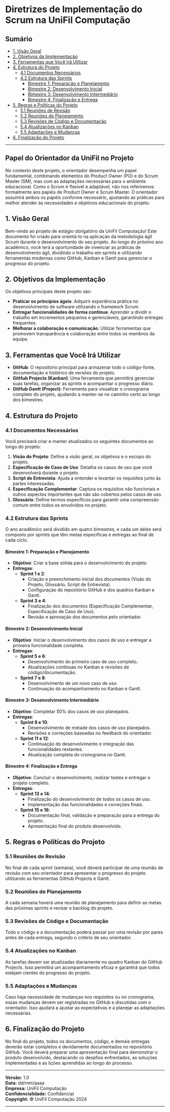 
# **Diretrizes de Implementação do Scrum na UniFil Computação**

## Sumário

- [1. Visão Geral](#1-visão-geral)
- [2. Objetivos da Implementação](#2-objetivos-da-implementação)
- [3. Ferramentas que Você Irá Utilizar](#3-ferramentas-que-você-irá-utilizar)
- [4. Estrutura do Projeto](#4-estrutura-do-projeto)
  - [4.1 Documentos Necessários](#41-documentos-necessários)
  - [4.2 Estrutura das Sprints](#42-estrutura-das-sprints)
    - [Bimestre 1: Preparação e Planejamento](#bimestre-1-preparação-e-planejamento)
    - [Bimestre 2: Desenvolvimento Inicial](#bimestre-2-desenvolvimento-inicial)
    - [Bimestre 3: Desenvolvimento Intermediário](#bimestre-3-desenvolvimento-intermediário)
    - [Bimestre 4: Finalização e Entrega](#bimestre-4-finalização-e-entrega)
- [5. Regras e Políticas do Projeto](#5-regras-e-políticas-do-projeto)
  - [5.1 Reuniões de Revisão](#51-reuniões-de-revisão)
  - [5.2 Reuniões de Planejamento](#52-reuniões-de-planejamento)
  - [5.3 Revisões de Código e Documentação](#53-revisões-de-código-e-documentação)
  - [5.4 Atualizações no Kanban](#54-atualizações-no-kanban)
  - [5.5 Adaptações e Mudanças](#55-adaptações-e-mudanças)
- [6. Finalização do Projeto](#6-finalização-do-projeto)

---
## Papel do Orientador da UniFil no Projeto

No contexto deste projeto, o orientador desempenha um papel fundamental, combinando elementos do Product Owner (PO) e do Scrum Master (SM), mas com as adaptações necessárias para o ambiente educacional.
Como o Scrum é flexível e adaptável, não nos referiremos formalmente aos papéis de Product Owner e Scrum Master. O orientador assumirá ambos os papéis conforme necessário, ajustando as práticas para melhor atender às necessidades e objetivos educacionais do projeto.

## **1. Visão Geral**

Bem-vindo ao projeto de estágio obrigatório da UniFil Computação! Este documento foi criado para orientá-lo na aplicação da metodologia ágil Scrum durante o desenvolvimento do seu projeto. Ao longo do próximo ano acadêmico, você terá a oportunidade de vivenciar as práticas de desenvolvimento ágil, dividindo o trabalho em sprints e utilizando ferramentas modernas como GitHub, Kanban e Gantt para gerenciar o progresso do projeto.

## **2. Objetivos da Implementação**

Os objetivos principais deste projeto são:

- **Praticar os princípios ágeis**: Adquirir experiência prática no desenvolvimento de software utilizando o framework Scrum.
- **Entregar funcionalidades de forma contínua**: Aprender a dividir o trabalho em incrementos pequenos e gerenciáveis, garantindo entregas frequentes.
- **Melhorar a colaboração e comunicação**: Utilizar ferramentas que promovem transparência e colaboração entre todos os membros da equipe.

## **3. Ferramentas que Você Irá Utilizar**

- **GitHub**: O repositório principal para armazenar todo o código-fonte, documentação e histórico de versões do projeto.
- **GitHub Projects (Kanban)**: Uma ferramenta que permitirá gerenciar suas tarefas, organizar as sprints e acompanhar o progresso diário.
- **GitHub Gantt (Project)**: Ferramenta para visualizar o cronograma completo do projeto, ajudando a manter-se no caminho certo ao longo dos bimestres.

## **4. Estrutura do Projeto**

### **4.1 Documentos Necessários**

Você precisará criar e manter atualizados os seguintes documentos ao longo do projeto:

1. **Visão do Projeto**: Define a visão geral, os objetivos e o escopo do projeto.
2. **Especificação de Caso de Uso**: Detalha os casos de uso que você desenvolverá durante o projeto.
3. **Script de Entrevista**: Ajuda a entender e levantar os requisitos junto às partes interessadas.
4. **Especificação Complementar**: Captura os requisitos não funcionais e outros aspectos importantes que não são cobertos pelos casos de uso.
5. **Glossário**: Define termos específicos para garantir uma compreensão comum entre todos os envolvidos no projeto.

### **4.2 Estrutura das Sprints**

O ano acadêmico será dividido em quatro bimestres, e cada um deles será composto por sprints que têm metas específicas e entregas ao final de cada ciclo.

#### **Bimestre 1: Preparação e Planejamento**

- **Objetivo**: Criar a base sólida para o desenvolvimento do projeto.
- **Entregas**:
  - **Sprint 1 e 2**:
    - Criação e preenchimento inicial dos documentos (Visão do Projeto, Glossário, Script de Entrevista).
    - Configuração do repositório GitHub e dos quadros Kanban e Gantt.
  - **Sprint 3 e 4**:
    - Finalização dos documentos (Especificação Complementar, Especificação de Caso de Uso).
    - Revisão e aprovação dos documentos pelo orientador.

#### **Bimestre 2: Desenvolvimento Inicial**

- **Objetivo**: Iniciar o desenvolvimento dos casos de uso e entregar a primeira funcionalidade completa.
- **Entregas**:
  - **Sprint 5 e 6**:
    - Desenvolvimento do primeiro caso de uso completo.
    - Atualizações contínuas no Kanban e revisões de código/documentação.
  - **Sprint 7 e 8**:
    - Desenvolvimento de um novo caso de uso.
    - Continuação do acompanhamento no Kanban e Gantt.

#### **Bimestre 3: Desenvolvimento Intermediário**

- **Objetivo**: Completar 50% dos casos de uso planejados.
- **Entregas**:
  - **Sprint 9 e 10**:
    - Desenvolvimento de metade dos casos de uso planejados.
    - Revisões e correções baseadas no feedback do orientador.
  - **Sprint 11 e 12**:
    - Continuação do desenvolvimento e integração das funcionalidades restantes.
    - Atualização completa do cronograma no Gantt.

#### **Bimestre 4: Finalização e Entrega**

- **Objetivo**: Concluir o desenvolvimento, realizar testes e entregar o projeto completo.
- **Entregas**:
  - **Sprint 13 e 14**:
    - Finalização do desenvolvimento de todos os casos de uso.
    - Implementação das funcionalidades e correções finais.
  - **Sprint 15 e 16**:
    - Documentação final, validação e preparação para a entrega do projeto.
    - Apresentação final do produto desenvolvido.

## **5. Regras e Políticas do Projeto**

### **5.1 Reuniões de Revisão**

No final de cada sprint (semana), você deverá participar de uma reunião de revisão com seu orientador para apresentar o progresso do projeto utilizando as ferramentas GitHub Projects e Gantt.

### **5.2 Reuniões de Planejamento**

A cada semana haverá uma reunião de planejamento para definir as metas das próximas sprints e revisar o backlog do projeto.

### **5.3 Revisões de Código e Documentação**

Todo o código e a documentação poderá passar por uma revisão por pares antes de cada entrega, segundo o critério de seu orientador. 

### **5.4 Atualizações no Kanban**

As tarefas devem ser atualizadas diariamente no quadro Kanban do GitHub Projects. Isso permitirá um acompanhamento eficaz e garantirá que todos estejam cientes do progresso do projeto.

### **5.5 Adaptações e Mudanças**

Caso haja necessidade de mudanças nos requisitos ou no cronograma, essas mudanças devem ser registradas no GitHub e discutidas com o orientador. Isso ajudará a ajustar as expectativas e a planejar as adaptações necessárias.

## **6. Finalização do Projeto**

No final do projeto, todos os documentos, código, e demais entregas deverão estar completos e devidamente documentados no repositório GitHub. Você deverá preparar uma apresentação final para demonstrar o produto desenvolvido, destacando os desafios enfrentados, as soluções implementadas e as lições aprendidas ao longo do processo.

---


**Versão:** 1.0  
**Data:** dd/mm/aaaa  
**Empresa:** UniFil Computação  
**Confidencialidade:** Confidencial  
**Copyright:** © UniFil Computação 2024  

---

